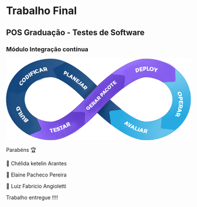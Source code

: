 # Trabalho Final 

## POS Graduação - Testes de Software 

### Módulo Integração contínua

![alt text](docs/ci-cd.png)

Parabéns :trophy: 

:1st_place_medal: Chélida ketelin Arantes

:1st_place_medal: Elaine Pacheco Pereira

:1st_place_medal: Luiz Fabricio Angioletti

Trabalho entregue !!!!